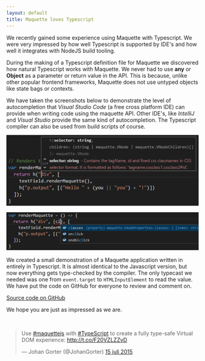 ```yaml
---
layout: default
title: Maquette loves Typescript
---
```


We recently gained some experience using Maquette with Typescript.
We were very impressed by how well Typescript is supported by IDE's
and how well it integrates with NodeJS build tooling.

During the making of a Typescript definition file for Maquette we discovered
how natural Typescript works with Maquette.
We never had to use **any** or **Object** as a parameter or return value in the API.
This is because, unlike other popular frontend frameworks, 
Maquette does not use untyped objects like state bags or contexts.

We have taken the screenshots below to demonstrate the level of autocompletion 
that *Visual Studio Code* (a free cross platform IDE) can provide when writing code using the maquette API.
Other IDE's, like *IntelliJ* and *Visual Studio* provide the same kind of autocompletion.
The Typescript compiler can also be used from build scripts of course.

![screenshot api](/img/api.png)

![screenshot properties](/img/properties.png)

We created a small demonstration of a Maquette application written in entirely in Typescript.
It is almost identical to the Javascript version, but now everything gets type-checked by the compiler.
The only typecast we needed was one from `event.target` to `HTMLInputElement` to read the value. 
We have put the code on GitHub for everyone to review and comment on.

<a href="https://github.com/AFASSoftware/maquette-demo-typescript" class="button">Source code on GitHub</a>

We hope you are just as impressed as we are.

<br />

<blockquote class="twitter-tweet" lang="nl"><p lang="en" dir="ltr">Use <a href="https://twitter.com/hashtag/maquettejs?src=hash">#maquettejs</a> with <a href="https://twitter.com/hashtag/TypeScript?src=hash">#TypeScript</a> to create a fully type-safe Virtual DOM experience: <a href="http://t.co/F20VZLZZvD">http://t.co/F20VZLZZvD</a></p>&mdash; Johan Gorter (@JohanGorter) <a href="https://twitter.com/JohanGorter/status/621426593777491968">15 juli 2015</a></blockquote>
<script async src="//platform.twitter.com/widgets.js" charset="utf-8"></script>

